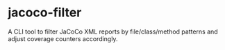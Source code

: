 # jacoco-filter
A CLI tool to filter JaCoCo XML reports by file/class/method patterns and adjust coverage counters accordingly. 
